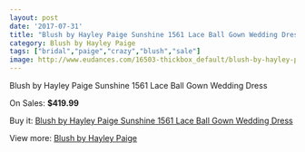 ```yaml
---
layout: post
date: '2017-07-31'
title: "Blush by Hayley Paige Sunshine 1561 Lace Ball Gown Wedding Dress"
category: Blush by Hayley Paige
tags: ["bridal","paige","crazy","blush","sale"]
image: http://www.eudances.com/16503-thickbox_default/blush-by-hayley-paige-sunshine-1561-lace-ball-gown-wedding-dress.jpg
---
```

Blush by Hayley Paige Sunshine 1561 Lace Ball Gown Wedding Dress

On Sales: **$419.99**
<a href="https://www.eudances.com/en/blush-by-hayley-paige/4855-blush-by-hayley-paige-sunshine-1561-lace-ball-gown-wedding-dress.html"><amp-img layout="responsive" width="600" height="600" src="//www.eudances.com/16503-thickbox_default/blush-by-hayley-paige-sunshine-1561-lace-ball-gown-wedding-dress.jpg" alt="Blush by Hayley Paige Sunshine 1561 Lace Ball Gown Wedding Dress 0" /></a>
<a href="https://www.eudances.com/en/blush-by-hayley-paige/4855-blush-by-hayley-paige-sunshine-1561-lace-ball-gown-wedding-dress.html"><amp-img layout="responsive" width="600" height="600" src="//www.eudances.com/16504-thickbox_default/blush-by-hayley-paige-sunshine-1561-lace-ball-gown-wedding-dress.jpg" alt="Blush by Hayley Paige Sunshine 1561 Lace Ball Gown Wedding Dress 1" /></a>

Buy it: [Blush by Hayley Paige Sunshine 1561 Lace Ball Gown Wedding Dress](https://www.eudances.com/en/blush-by-hayley-paige/4855-blush-by-hayley-paige-sunshine-1561-lace-ball-gown-wedding-dress.html "Blush by Hayley Paige Sunshine 1561 Lace Ball Gown Wedding Dress")

View more: [Blush by Hayley Paige](https://www.eudances.com/en/90-blush-by-hayley-paige "Blush by Hayley Paige")